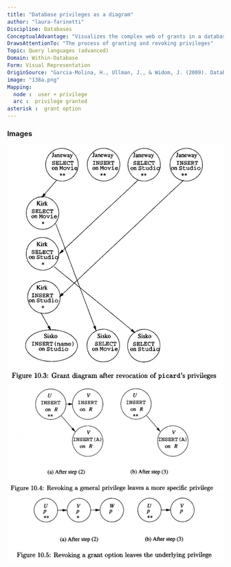 ```yaml
---
title: "Database privileges as a diagram"
author: "laura-farinetti"
Discipline: Databases
ConceptualAdvantage: "Visualizes the complex web of grants in a database"
DrawsAttentionTo: "The process of granting and revoking privileges"
Topic: Query languages (advanced)
Domain: Within-Database
Form: Visual Representation
OriginSource: "Garcia-Molina, H., Ullman, J., & Widom, J. (2009). Database Systems: The Complete Book. 2 ed. Prentice Hall Press, Upper Saddle River, NJ, USA."
image: "138a.png"
Mapping:
  node :  user + privilege
  arc :  privilege granted
asterisk :  grant option
---
```

### Images
<img src="/assets/images/nm/138b.png" class="ui fluid bordered image">
<img src="/assets/images/nm/138c.png" class="ui fluid bordered image">
<img src="/assets/images/nm/138d.png" class="ui fluid bordered image">

